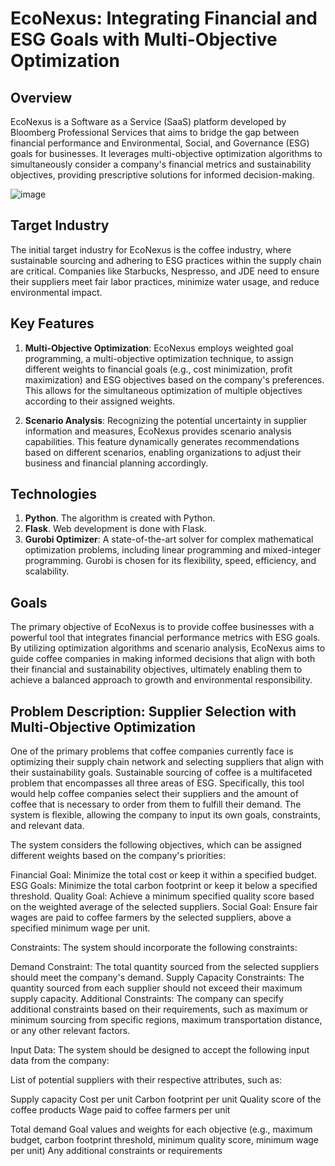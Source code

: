 # EcoNexus: Integrating Financial and ESG Goals with Multi-Objective Optimization

## Overview

EcoNexus is a Software as a Service (SaaS) platform developed by Bloomberg Professional Services that aims to bridge the gap between financial performance and Environmental, Social, and Governance (ESG) goals for businesses. It leverages multi-objective optimization algorithms to simultaneously consider a company's financial metrics and sustainability objectives, providing prescriptive solutions for informed decision-making.

![image](https://github.com/sarasaudrius/FinTech-EcoNexus-Project/assets/149503993/537803c9-3af4-47a9-9cba-8e23141b7191)


## Target Industry

The initial target industry for EcoNexus is the coffee industry, where sustainable sourcing and adhering to ESG practices within the supply chain are critical. Companies like Starbucks, Nespresso, and JDE need to ensure their suppliers meet fair labor practices, minimize water usage, and reduce environmental impact.

## Key Features

1. **Multi-Objective Optimization**: EcoNexus employs weighted goal programming, a multi-objective optimization technique, to assign different weights to financial goals (e.g., cost minimization, profit maximization) and ESG objectives based on the company's preferences. This allows for the simultaneous optimization of multiple objectives according to their assigned weights.

2. **Scenario Analysis**: Recognizing the potential uncertainty in supplier information and measures, EcoNexus provides scenario analysis capabilities. This feature dynamically generates recommendations based on different scenarios, enabling organizations to adjust their business and financial planning accordingly.

## Technologies

1. **Python**. The algorithm is created with Python.
2. **Flask**. Web development is done with Flask.
3. **Gurobi Optimizer**: A state-of-the-art solver for complex mathematical optimization problems, including linear programming and mixed-integer programming. Gurobi is chosen for its flexibility, speed, efficiency, and scalability.

## Goals

The primary objective of EcoNexus is to provide coffee businesses with a powerful tool that integrates financial performance metrics with ESG goals. By utilizing optimization algorithms and scenario analysis, EcoNexus aims to guide coffee companies in making informed decisions that align with both their financial and sustainability objectives, ultimately enabling them to achieve a balanced approach to growth and environmental responsibility.

## Problem Description: Supplier Selection with Multi-Objective Optimization

One of the primary problems that coffee companies currently face is optimizing their supply chain network and selecting suppliers that align with their sustainability goals. Sustainable sourcing of coffee is a multifaceted problem that encompasses all three areas of ESG. Specifically, this tool would help coffee companies select their suppliers and the amount of coffee that is necessary to order from them to fulfill their demand. The system is flexible, allowing the company to input its own goals, constraints, and relevant data.

The system considers the following objectives, which can be assigned different weights based on the company's priorities:

Financial Goal: Minimize the total cost or keep it within a specified budget.
ESG Goals: Minimize the total carbon footprint or keep it below a specified threshold.
Quality Goal: Achieve a minimum specified quality score based on the weighted average of the selected suppliers.
Social Goal: Ensure fair wages are paid to coffee farmers by the selected suppliers, above a specified minimum wage per unit.

Constraints:
The system should incorporate the following constraints:

Demand Constraint: The total quantity sourced from the selected suppliers should meet the company's demand.
Supply Capacity Constraints: The quantity sourced from each supplier should not exceed their maximum supply capacity.
Additional Constraints: The company can specify additional constraints based on their requirements, such as maximum or minimum sourcing from specific regions, maximum transportation distance, or any other relevant factors.

Input Data:
The system should be designed to accept the following input data from the company:

List of potential suppliers with their respective attributes, such as:

Supply capacity
Cost per unit
Carbon footprint per unit
Quality score of the coffee products
Wage paid to coffee farmers per unit


Total demand
Goal values and weights for each objective (e.g., maximum budget, carbon footprint threshold, minimum quality score, minimum wage per unit)
Any additional constraints or requirements
